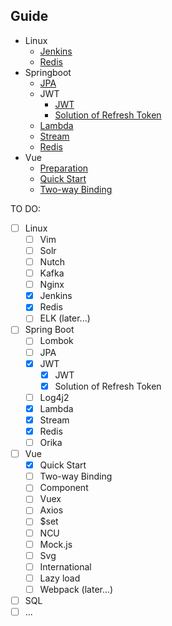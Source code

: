 ## Guide
- Linux
    - [Jenkins](https://github.com/TerenceWtc/documents/blob/master/Linux/Jenkins/Jenkins.md)
    - [Redis](https://github.com/TerenceWtc/documents/blob/master/Linux/Redis/Redis.md)
- Springboot
    - [JPA](https://github.com/TerenceWtc/documents/blob/master/Springboot/JPA/JPA.md)
    - JWT
        - [JWT](https://github.com/TerenceWtc/documents/blob/master/Springboot/JWT/JWT.md)
        - [Solution of Refresh Token](https://github.com/TerenceWtc/documents/blob/master/Springboot/JWT/Solution%20of%20Refresh%20Token.md)
    - [Lambda](https://github.com/TerenceWtc/documents/blob/master/Springboot/Lambda/Lambda.md)
    - [Stream](https://github.com/TerenceWtc/documents/blob/master/Springboot/Stream/Stream.md)
    - [Redis](https://github.com/TerenceWtc/documents/blob/master/Springboot/Redis/Redis.md)
- Vue
    - [Preparation](https://github.com/TerenceWtc/documents/blob/master/Vue/Preparation/Preparation.md)
    - [Quick Start](https://github.com/TerenceWtc/documents/blob/master/Vue/Quick%20Start/Quick%20Start.md)
    - [Two-way Binding](https://github.com/TerenceWtc/documents/blob/master/Vue/Two%2Dway%20Binding/Two%2Dway%20Binding.md)

TO DO:  
- [ ] Linux
    - [ ] Vim
    - [ ] Solr
    - [ ] Nutch
    - [ ] Kafka
    - [ ] Nginx
    - [x] Jenkins
    - [x] Redis
    - [ ] ELK (later...)
- [ ] Spring Boot
    - [ ] Lombok
    - [ ] JPA
    - [x] JWT
        - [x] JWT
        - [x] Solution of Refresh Token
    - [ ] Log4j2
    - [x] Lambda
    - [x] Stream
    - [x] Redis
    - [ ] Orika
- [ ] Vue
    - [x] Quick Start
    - [ ] Two-way Binding
    - [ ] Component
    - [ ] Vuex
    - [ ] Axios
    - [ ] $set
    - [ ] NCU
    - [ ] Mock.js
    - [ ] Svg
    - [ ] International
    - [ ] Lazy load
    - [ ] Webpack (later...)
- [ ] SQL
- [ ] ...